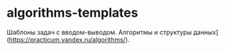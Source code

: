 # algorithms-templates
Шаблоны задач с вводом-выводом. Алгоритмы и структуры данных](https://practicum.yandex.ru/algorithms/).
